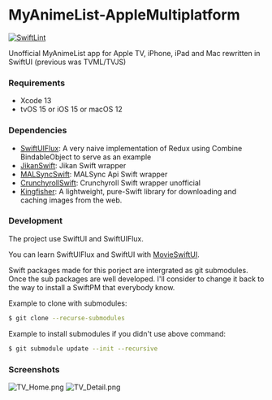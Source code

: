 # MyAnimeList-AppleMultiplatform
[![SwiftLint](https://github.com/HackingGate/MyAnimeList-AppleMultiplatform/actions/workflows/swiftlint.yml/badge.svg)](https://github.com/HackingGate/MyAnimeList-AppleMultiplatform/actions/workflows/swiftlint.yml)

Unofficial MyAnimeList app for Apple TV, iPhone, iPad and Mac rewritten in SwiftUI (previous was TVML/TVJS)

### Requirements

- Xcode 13
- tvOS 15 or iOS 15 or macOS 12

### Dependencies

- [SwiftUIFlux](https://github.com/Dimillian/SwiftUIFlux): A very naive implementation of Redux using Combine BindableObject to serve as an example
- [JikanSwift](https://github.com/HackingGate/JikanSwift): 
Jikan Swift wrapper
- [MALSyncSwift](https://github.com/HackingGate/MALSyncSwift): MALSync Api Swift wrapper
- [CrunchyrollSwift](https://github.com/HackingGate/CrunchyrollSwift): Crunchyroll Swift wrapper unofficial
- [Kingfisher](https://github.com/onevcat/Kingfisher): A lightweight, pure-Swift library for downloading and caching images from the web.

### Development

The project use SwiftUI and SwiftUIFlux.

You can learn SwiftUIFlux and SwiftUI with [MovieSwiftUI](https://github.com/Dimillian/MovieSwiftUI).

Swift packages made for this porject are intergrated as git submodules. Once the sub packages are well developed. I'll consider to change it back to the way to install a SwiftPM that everybody know.

Example to clone with submodules:

```sh
$ git clone --recurse-submodules
```

Example to install submodules if you didn't use above command:

```sh
$ git submodule update --init --recursive
```

### Screenshots

![TV_Home.png](https://github.com/HackingGate/MyAnimeList-AppleMultiplatform/raw/main/Screenshots/TV_Home.png)
![TV_Detail.png](https://github.com/HackingGate/MyAnimeList-AppleMultiplatform/raw/main/Screenshots/TV_Detail.png)

